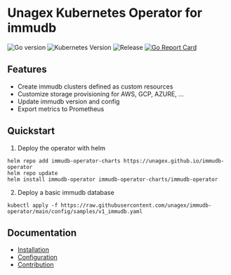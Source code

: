 # Unagex Kubernetes Operator for immudb

![Go version](https://img.shields.io/github/go-mod/go-version/unagex/immudb-operator)
![Kubernetes Version](https://img.shields.io/badge/Kubernetes-1.18%2B-green.svg)
![Release](https://img.shields.io/github/v/release/unagex/immudb-operator)
[![Go Report Card](https://goreportcard.com/badge/github.com/unagex/immudb-operator)](https://goreportcard.com/report/github.com/unagex/immudb-operator)

## Features

- Create immudb clusters defined as custom resources
- Customize storage provisioning for AWS, GCP, AZURE, ...
- Update immudb version and config
- Export metrics to Prometheus

## Quickstart
1. Deploy the operator with helm
```
helm repo add immudb-operator-charts https://unagex.github.io/immudb-operator
helm repo update
helm install immudb-operator immudb-operator-charts/immudb-operator
```
2. Deploy a basic immudb database
```
kubectl apply -f https://raw.githubusercontent.com/unagex/immudb-operator/main/config/samples/v1_immudb.yaml
```

## Documentation

* [Installation](./docs/installation.md)
* [Configuration](./docs/configuration.md)
* [Contribution](./docs/contribution.md)